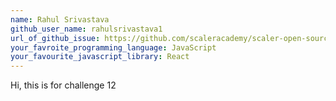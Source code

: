 ```yaml
---
name: Rahul Srivastava
github_user_name: rahulsrivastava1
url_of_github_issue: https://github.com/scaleracademy/scaler-open-source-september-challenge/issues/64
your_favroite_programming_language: JavaScript
your_favourite_javascript_library: React
---
```


Hi, this is for challenge 12
